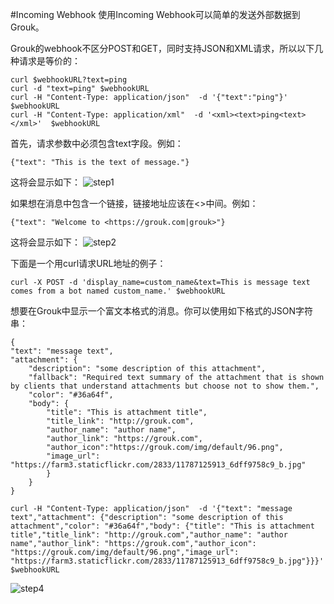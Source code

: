 #Incoming Webhook
使用Incoming Webhook可以简单的发送外部数据到Grouk。

Grouk的webhook不区分POST和GET，同时支持JSON和XML请求，所以以下几种请求是等价的：
    
    curl $webhookURL?text=ping
    curl -d "text=ping" $webhookURL
    curl -H "Content-Type: application/json"  -d '{"text":"ping"}'  $webhookURL
    curl -H "Content-Type: application/xml"  -d '<xml><text>ping<text></xml>'  $webhookURL
    
首先，请求参数中必须包含text字段。例如：
    
    {"text": "This is the text of message."} 
    
这将会显示如下：
![step1](https://s3.cn-north-1.amazonaws.com.cn/grouk-public/integration/incomingwebhook/incomingwebhook_step1.png)
        
如果想在消息中包含一个链接，链接地址应该在<>中间。例如：
    
    {"text": "Welcome to <https://grouk.com|grouk>"} 
    
这将会显示如下：
![step2](https://s3.cn-north-1.amazonaws.com.cn/grouk-public/integration/incomingwebhook/incomingwebhook_step2.png)

下面是一个用curl请求URL地址的例子：
    
    curl -X POST -d 'display_name=custom_name&text=This is message text comes from a bot named custom_name.' $webhookURL
    
    
想要在Grouk中显示一个富文本格式的消息。你可以使用如下格式的JSON字符串：
    
    {
    "text": "message text",
    "attachment": {
        "description": "some description of this attachment",
        "fallback": "Required text summary of the attachment that is shown by clients that understand attachments but choose not to show them.",
        "color": "#36a64f",
        "body": {
            "title": "This is attachment title",
            "title_link": "http://grouk.com",
            "author_name": "author name",
            "author_link": "https://grouk.com",
            "author_icon":"https://grouk.com/img/default/96.png",
            "image_url": "https://farm3.staticflickr.com/2833/11787125913_6dff9758c9_b.jpg"
            }
        }
    }

    curl -H "Content-Type: application/json"  -d '{"text": "message text","attachment": {"description": "some description of this attachment","color": "#36a64f","body": {"title": "This is attachment title","title_link": "http://grouk.com","author_name": "author name","author_link": "https://grouk.com","author_icon": "https://grouk.com/img/default/96.png","image_url": "https://farm3.staticflickr.com/2833/11787125913_6dff9758c9_b.jpg"}}}'  $webhookURL
    
![step4](https://s3.cn-north-1.amazonaws.com.cn/grouk-public/integration/incomingwebhook/incomingwebhook_step4.png)